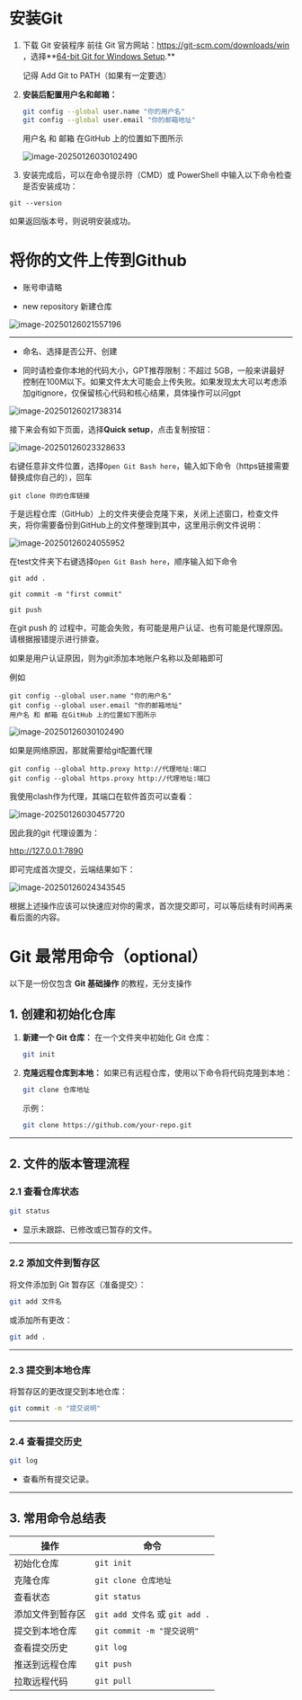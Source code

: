 # 安装Git

1. 下载 Git 安装程序
    前往 Git 官方网站：https://git-scm.com/downloads/win ，选择**[64-bit Git for Windows Setup](https://github.com/git-for-windows/git/releases/download/v2.47.1.windows.2/Git-2.47.1.2-64-bit.exe).**

   记得 Add Git to PATH（如果有一定要选）

2. **安装后配置用户名和邮箱：**

   ```bash
   git config --global user.name "你的用户名"
   git config --global user.email "你的邮箱地址"
   ```

   用户名 和 邮箱 在GitHub 上的位置如下图所示

   ![image-20250126030102490](.assets/image-20250126030102490.png)

3. 安装完成后，可以在命令提示符（CMD）或 PowerShell 中输入以下命令检查是否安装成功：

```
git --version
```

如果返回版本号，则说明安装成功。



# 将你的文件上传到Github 

- 账号申请略

- new repository 新建仓库

![image-20250126021557196](.assets/image-20250126021557196.png)



------



- 命名、选择是否公开、创建

- 同时请检查你本地的代码大小，GPT推荐限制：不超过 5GB，一般来讲最好控制在100M以下。如果文件太大可能会上传失败。如果发现太大可以考虑添加gitignore，仅保留核心代码和核心结果，具体操作可以问gpt

![image-20250126021738314](.assets/image-20250126021738314.png)

接下来会有如下页面，选择**Quick setup**，点击复制按钮：

![image-20250126023328633](.assets/image-20250126023328633.png)

右键任意非文件位置，选择`Open Git Bash here`，输入如下命令（https链接需要替换成你自己的），回车

```
git clone 你的仓库链接
```

于是远程仓库（GitHub）上的文件夹便会克隆下来，关闭上述窗口，检查文件夹，将你需要备份到GitHub上的文件整理到其中，这里用示例文件说明：

![image-20250126024055952](.assets/image-20250126024055952.png)



在test文件夹下右键选择`Open Git Bash here`，顺序输入如下命令

```
git add .
```

```
git commit -m "first commit"
```

```
git push 
```

在git push 的 过程中，可能会失败，有可能是用户认证、也有可能是代理原因。请根据报错提示进行排查。

如果是用户认证原因，则为git添加本地账户名称以及邮箱即可

例如

```
git config --global user.name "你的用户名"
git config --global user.email "你的邮箱地址"
用户名 和 邮箱 在GitHub 上的位置如下图所示
```

![image-20250126030102490](.assets/image-20250126030102490.png)



如果是网络原因，那就需要给git配置代理

```
git config --global http.proxy http://代理地址:端口
git config --global https.proxy http://代理地址:端口
```

我使用clash作为代理，其端口在软件首页可以查看：

![image-20250126030457720](.assets/image-20250126030457720.png)

因此我的git 代理设置为：

http://127.0.0.1:7890 



即可完成首次提交，云端结果如下：

![image-20250126024343545](.assets/image-20250126024343545.png)



根据上述操作应该可以快速应对你的需求，首次提交即可，可以等后续有时间再来看后面的内容。



# Git 最常用命令（optional）

以下是一份仅包含 **Git 基础操作** 的教程，无分支操作

## **1. 创建和初始化仓库**

1. **新建一个 Git 仓库：** 在一个文件夹中初始化 Git 仓库：

   ```bash
   git init
   ```

2. **克隆远程仓库到本地：** 如果已有远程仓库，使用以下命令将代码克隆到本地：

   ```bash
   git clone 仓库地址
   ```

   示例：

   ```bash
   git clone https://github.com/your-repo.git
   ```

------

## **2. 文件的版本管理流程**

### **2.1 查看仓库状态**

```bash
git status
```

- 显示未跟踪、已修改或已暂存的文件。

------

### **2.2 添加文件到暂存区**

将文件添加到 Git 暂存区（准备提交）：

```bash
git add 文件名
```

或添加所有更改：

```bash
git add .
```

------

### **2.3 提交到本地仓库**

将暂存区的更改提交到本地仓库：

```bash
git commit -m "提交说明"
```

------

### **2.4 查看提交历史**

```bash
git log
```

- 查看所有提交记录。 

------

## **3. 常用命令总结表**

| 操作             | 命令                            |
| ---------------- | ------------------------------- |
| 初始化仓库       | `git init`                      |
| 克隆仓库         | `git clone 仓库地址`            |
| 查看状态         | `git status`                    |
| 添加文件到暂存区 | `git add 文件名` 或 `git add .` |
| 提交到本地仓库   | `git commit -m "提交说明"`      |
| 查看提交历史     | `git log`                       |
| 推送到远程仓库   | `git push`                      |
| 拉取远程代码     | `git pull`                      |

